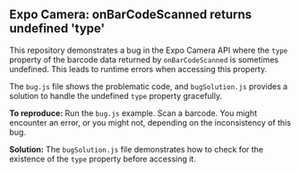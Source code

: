 ## Expo Camera: onBarCodeScanned returns undefined 'type'

This repository demonstrates a bug in the Expo Camera API where the `type` property of the barcode data returned by `onBarCodeScanned` is sometimes undefined. This leads to runtime errors when accessing this property.

The `bug.js` file shows the problematic code, and `bugSolution.js` provides a solution to handle the undefined `type` property gracefully.

**To reproduce:** Run the `bug.js` example. Scan a barcode. You might encounter an error, or you might not, depending on the inconsistency of this bug.

**Solution:** The `bugSolution.js` file demonstrates how to check for the existence of the `type` property before accessing it.